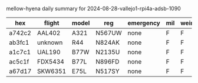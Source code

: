 mellow-hyena daily summary for 2024-08-28-vallejo1-rpi4a-adsb-1090

|hex|flight|model|reg|emergency|mil|weirdo|
|--|--|--|--|--|--|--|
|a742c2|AAL402|A321|N567UW|none|F|F|
|ab3fc1|unknown|R44|N824AK|none|F|F|
|a1c7c1|UAL190|B77W|N2135U|none|F|F|
|ac5c1f|FDX5434|B77L|N896FD|none|F|F|
|a67d17|SKW6351|E75L|N517SY|none|F|F|
